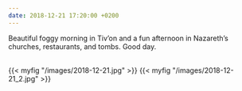 ```yaml
---
date: 2018-12-21 17:20:00 +0200
---
```


Beautiful foggy morning in Tiv’on and a fun afternoon in Nazareth’s churches, restaurants, and tombs. Good day.

<br />
{{< myfig "/images/2018-12-21.jpg" >}}
{{< myfig "/images/2018-12-21_2.jpg" >}}
